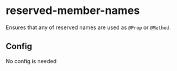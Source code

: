 # reserved-member-names

Ensures that any of reserved names are used as `@Prop` or `@Method`.

## Config

No config is needed

